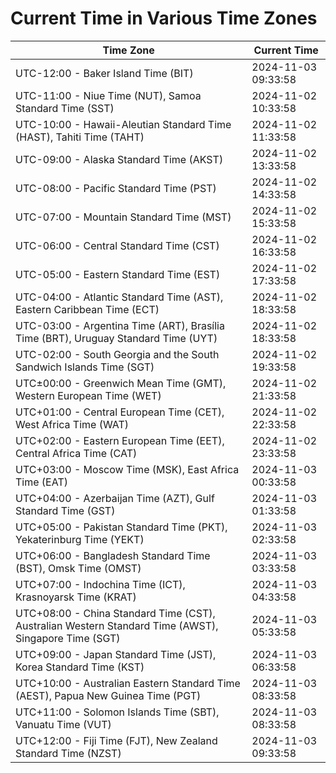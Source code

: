 # Current Time in Various Time Zones

| Time Zone | Current Time |
|-----------|--------------|
| UTC-12:00 - Baker Island Time (BIT) | 2024-11-03 09:33:58 |
| UTC-11:00 - Niue Time (NUT), Samoa Standard Time (SST) | 2024-11-02 10:33:58 |
| UTC-10:00 - Hawaii-Aleutian Standard Time (HAST), Tahiti Time (TAHT) | 2024-11-02 11:33:58 |
| UTC-09:00 - Alaska Standard Time (AKST) | 2024-11-02 13:33:58 |
| UTC-08:00 - Pacific Standard Time (PST) | 2024-11-02 14:33:58 |
| UTC-07:00 - Mountain Standard Time (MST) | 2024-11-02 15:33:58 |
| UTC-06:00 - Central Standard Time (CST) | 2024-11-02 16:33:58 |
| UTC-05:00 - Eastern Standard Time (EST) | 2024-11-02 17:33:58 |
| UTC-04:00 - Atlantic Standard Time (AST), Eastern Caribbean Time (ECT) | 2024-11-02 18:33:58 |
| UTC-03:00 - Argentina Time (ART), Brasília Time (BRT), Uruguay Standard Time (UYT) | 2024-11-02 18:33:58 |
| UTC-02:00 - South Georgia and the South Sandwich Islands Time (SGT) | 2024-11-02 19:33:58 |
| UTC±00:00 - Greenwich Mean Time (GMT), Western European Time (WET) | 2024-11-02 21:33:58 |
| UTC+01:00 - Central European Time (CET), West Africa Time (WAT) | 2024-11-02 22:33:58 |
| UTC+02:00 - Eastern European Time (EET), Central Africa Time (CAT) | 2024-11-02 23:33:58 |
| UTC+03:00 - Moscow Time (MSK), East Africa Time (EAT) | 2024-11-03 00:33:58 |
| UTC+04:00 - Azerbaijan Time (AZT), Gulf Standard Time (GST) | 2024-11-03 01:33:58 |
| UTC+05:00 - Pakistan Standard Time (PKT), Yekaterinburg Time (YEKT) | 2024-11-03 02:33:58 |
| UTC+06:00 - Bangladesh Standard Time (BST), Omsk Time (OMST) | 2024-11-03 03:33:58 |
| UTC+07:00 - Indochina Time (ICT), Krasnoyarsk Time (KRAT) | 2024-11-03 04:33:58 |
| UTC+08:00 - China Standard Time (CST), Australian Western Standard Time (AWST), Singapore Time (SGT) | 2024-11-03 05:33:58 |
| UTC+09:00 - Japan Standard Time (JST), Korea Standard Time (KST) | 2024-11-03 06:33:58 |
| UTC+10:00 - Australian Eastern Standard Time (AEST), Papua New Guinea Time (PGT) | 2024-11-03 08:33:58 |
| UTC+11:00 - Solomon Islands Time (SBT), Vanuatu Time (VUT) | 2024-11-03 08:33:58 |
| UTC+12:00 - Fiji Time (FJT), New Zealand Standard Time (NZST) | 2024-11-03 09:33:58 |

